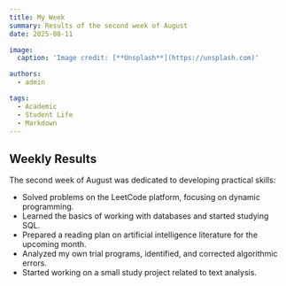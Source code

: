 ```yaml
---
title: My Week
summary: Results of the second week of August
date: 2025-08-11

image:
  caption: 'Image credit: [**Unsplash**](https://unsplash.com)'

authors:
  - admin

tags:
  - Academic
  - Student Life
  - Markdown
---
```


## Weekly Results  

The second week of August was dedicated to developing practical skills:  

- Solved problems on the LeetCode platform, focusing on dynamic programming.  
- Learned the basics of working with databases and started studying SQL.  
- Prepared a reading plan on artificial intelligence literature for the upcoming month.  
- Analyzed my own trial programs, identified, and corrected algorithmic errors.  
- Started working on a small study project related to text analysis.  

